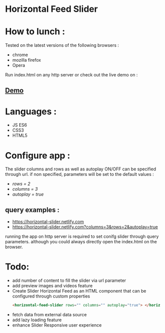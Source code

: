 
# Horizontal Feed Slider


# How to lunch :
Tested on the latest versions of the following browsers : 
+ chrome 
+ mozilla firefox
+ Opera

Run index.html on any http server or check out the live demo on :
## [Demo](https://horizontal-slider.netlify.com)

# Languages :
* JS ES6
* CSS3
* HTML5

# Configure app :

The slider columns and rows as well as autoplay ON/OFF can be specified through url. 
if non specified, parameters will be set to the default values :
+ *rows = 2*
+ *columns = 3*
+ *autoplay = true*
	
## query examples :

* https://horizontal-slider.netlify.com
* https://horizontal-slider.netlify.com?columns=3&rows=2&autoplay=true
		
running the app on http server is required to set conifg slider through query parameters.
although you could always directly open the index.html on the browser.


# Todo:

* add number of content to fill the slider via url parameter
* add preview images and videos feature
* Create Slider Horizontal Feed as an HTML component that can be configured through custom properties
	```html
	<horizontal-feed-slider rows="" columns="" autoplay="true"> </horizontal-feed-slider>
	```
* fetch data from external data source 
* add lazy loading feature
* enhance Slider Responsive user experience
